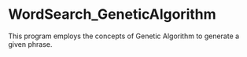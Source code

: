 # WordSearch_GeneticAlgorithm

This program employs the concepts of Genetic Algorithm to generate a given phrase. 

